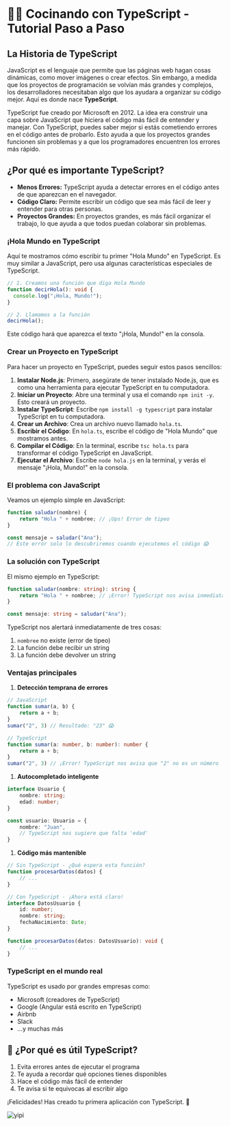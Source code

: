 # 🧑‍🍳 Cocinando con TypeScript - Tutorial Paso a Paso

## La Historia de TypeScript

JavaScript es el lenguaje que permite que las páginas web hagan cosas dinámicas, como mover imágenes o crear efectos. Sin embargo, a medida que los proyectos de programación se volvían más grandes y complejos, los desarrolladores necesitaban algo que los ayudara a organizar su código mejor. Aquí es donde nace **TypeScript**.

TypeScript fue creado por Microsoft en 2012. La idea era construir una capa sobre JavaScript que hiciera el código más fácil de entender y manejar. Con TypeScript, puedes saber mejor si estás cometiendo errores en el código antes de probarlo. Esto ayuda a que los proyectos grandes funcionen sin problemas y a que los programadores encuentren los errores más rápido.

## ¿Por qué es importante TypeScript?

- **Menos Errores:** TypeScript ayuda a detectar errores en el código antes de que aparezcan en el navegador.
- **Código Claro:** Permite escribir un código que sea más fácil de leer y entender para otras personas.
- **Proyectos Grandes:** En proyectos grandes, es más fácil organizar el trabajo, lo que ayuda a que todos puedan colaborar sin problemas.

### ¡Hola Mundo en TypeScript

Aquí te mostramos cómo escribir tu primer "Hola Mundo" en TypeScript. Es muy similar a JavaScript, pero usa algunas características especiales de TypeScript.

```typescript
// 1. Creamos una función que diga Hola Mundo
function decirHola(): void {
  console.log("¡Hola, Mundo!");
}

// 2. Llamamos a la función
decirHola();
```

Este código hará que aparezca el texto "¡Hola, Mundo!" en la consola.

### Crear un Proyecto en TypeScript

Para hacer un proyecto en TypeScript, puedes seguir estos pasos sencillos:

1. **Instalar Node.js**: Primero, asegúrate de tener instalado Node.js, que es como una herramienta para ejecutar TypeScript en tu computadora.
2. **Iniciar un Proyecto**: Abre una terminal y usa el comando `npm init -y`. Esto creará un proyecto.
3. **Instalar TypeScript**: Escribe `npm install -g typescript` para instalar TypeScript en tu computadora.
4. **Crear un Archivo**: Crea un archivo nuevo llamado `hola.ts`.
5. **Escribir el Código**: En `hola.ts`, escribe el código de "Hola Mundo" que mostramos antes.
6. **Compilar el Código**: En la terminal, escribe `tsc hola.ts` para transformar el código TypeScript en JavaScript.
7. **Ejecutar el Archivo**: Escribe `node hola.js` en la terminal, y verás el mensaje "¡Hola, Mundo!" en la consola.

### El problema con JavaScript

Veamos un ejemplo simple en JavaScript:

```javascript
function saludar(nombre) {
    return "Hola " + nombree; // ¡Ups! Error de tipeo
}

const mensaje = saludar("Ana");
// Este error solo lo descubriremos cuando ejecutemos el código 😱
```

### La solución con TypeScript

El mismo ejemplo en TypeScript:

```typescript
function saludar(nombre: string): string {
    return "Hola " + nombree; // ¡Error! TypeScript nos avisa inmediatamente
}

const mensaje: string = saludar("Ana");
```

TypeScript nos alertará inmediatamente de tres cosas:

1. `nombree` no existe (error de tipeo)
2. La función debe recibir un string
3. La función debe devolver un string

### Ventajas principales

1. **Detección temprana de errores**

```typescript
// JavaScript
function sumar(a, b) {
    return a + b;
}
sumar("2", 3) // Resultado: "23" 😱

// TypeScript
function sumar(a: number, b: number): number {
    return a + b;
}
sumar("2", 3) // ¡Error! TypeScript nos avisa que "2" no es un número
```

1. **Autocompletado inteligente**

```typescript
interface Usuario {
    nombre: string;
    edad: number;
}

const usuario: Usuario = {
    nombre: "Juan",
    // TypeScript nos sugiere que falta 'edad'
}
```

1. **Código más mantenible**

```typescript
// Sin TypeScript - ¿Qué espera esta función?
function procesarDatos(datos) {
    // ...
}

// Con TypeScript - ¡Ahora está claro!
interface DatosUsuario {
    id: number;
    nombre: string;
    fechaNacimiento: Date;
}

function procesarDatos(datos: DatosUsuario): void {
    // ...
}
```

### TypeScript en el mundo real

TypeScript es usado por grandes empresas como:

- Microsoft (creadores de TypeScript)
- Google (Angular está escrito en TypeScript)
- Airbnb
- Slack
- ...y muchas más

## 🤔 ¿Por qué es útil TypeScript?

1. Evita errores antes de ejecutar el programa
2. Te ayuda a recordar qué opciones tienes disponibles
3. Hace el código más fácil de entender
4. Te avisa si te equivocas al escribir algo

¡Felicidades! Has creado tu primera aplicación con TypeScript. 🎉

![yipi](https://res.cloudinary.com/dukgkrpft/image/upload/v1729378761/lessons/felicidades-yipi/jczrx7hhw88cvrfnmiae.jpg)
